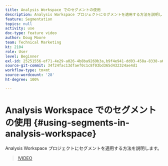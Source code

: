```yaml
---
title: Analysis Workspace でのセグメントの使用
description: Analysis Workspace プロジェクトにセグメントを適用する方法を説明します。
feature: Segmentation
topics: null
activity: use
doc-type: feature video
author: Doug Moore
team: Technical Marketing
kt: 2104
role: User
level: Beginner
exl-id: 25251556-ef71-4e29-a026-4b8ba9269b3a,b9f4e941-dd03-458a-8338-a6a19244e588
source-git-commit: 34f24fac13dfaef0c1c8f03bd365d432324ae4d1
workflow-type: tm+mt
source-wordcount: '28'
ht-degree: 100%

---
```


# Analysis Workspace でのセグメントの使用 {#using-segments-in-analysis-workspace}

Analysis Workspace プロジェクトにセグメントを適用する方法を説明します。

>[!VIDEO](https://video.tv.adobe.com/v/23977/?quality=12)
